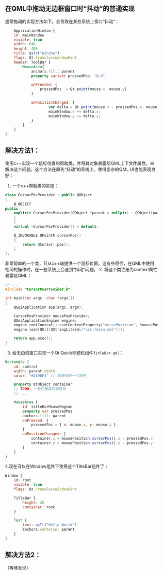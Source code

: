 ## 在QML中拖动无边框窗口时“抖动”的普通实现
通常拖动的实现方法如下，会导致在某些系统上窗口“抖动”：
```QML
    ApplicationWindow {
    id: mainWindow
    visible: true
    width: 640
    height: 480
    title: qsTr("Window")
    flags: Qt.FramelessWindowHint
    header: ToolBar {
        MouseArea{
            anchors.fill: parent
            property variant pressedPos: "0,0"

            onPressed: {
                pressedPos  = Qt.point(mouse.x, mouse.y)
            }

            onPositionChanged: {
                    var delta = Qt.point(mouse.x - pressedPos.x, mouse.y - pressedPos.y);
                    mainWindow.x += delta.x;
                    mainWindow.y += delta.y;
            }
        }
    }
}
```

## 解决方法1：
使用c++实现一个鼠标位置的帮助类，并将其对象暴露给QML上下文件属性，来解决这个问题。这个方法在原先“抖动”的系统上，使得复杂的QML UI也能表现良好：
1. 一个c++帮助类的实现：
```cpp
class CursorPosProvider : public QObject
{
    Q_OBJECT
public:
    explicit CursorPosProvider(QObject *parent = nullptr) : QObject(parent)
    {
    }
    virtual ~CursorPosProvider() = default;

    Q_INVOKABLE QPointF cursorPos()
    {
        return QCursor::pos();
    }
};
```
非常简单的一个类，只从c++端提供一个鼠标位置。这有些奇怪，在QML中使用相同的操作时，在一些系统上会遇到“抖动”问题。
2. 将这个类注册为context属性暴露给QML：
```cpp
// ...
#include "CursorPosProvider.h"

int main(int argc, char *argv[])
{
    QGuiApplication app(argc, argv);

    CursorPosProvider mousePosProvider; 
    QQmlApplicationEngine engine;
    engine.rootContext()->setContextProperty("mousePosition", &mousePosProvider);
    engine.load(QUrl(QStringLiteral("qrc:/main.qml")));

    return app.exec();
}
```
3. 给无边框窗口实现一个Qt Quick标题栏组件`TitleBar.qml`：
```qml
Rectangle {
    id: control
    width: parent.width
    color: "#2196F3" // 随便给的一个颜色

    property QtObject container
    // TODO: 一些扩展属性或信号
    // ...

    MouseArea {
        id: titleBarMouseRegion
        property var pressedPos
        anchors.fill: parent
        onPressed: {
            pressedPos = { x: mouse.x, y: mouse.y }
        }
        onPositionChanged: {
            container.x = mousePosition.cursorPos().x - pressedPos.x
            container.y = mousePosition.cursorPos().y - pressedPos.y
        }
    }
}
```
4.现在可以在Window组件下使用这个TitleBar组件了：
```qml
Window {
    id: root
    visible: true
    flags: Qt.FramelessWindowHint

    TitleBar {
        height: 20
        container: root
    }

    Text {
        text: qsTr("Hello World")
        anchors.centerIn: parent
    }
}
```

## 解决方法2：
（等待发现）